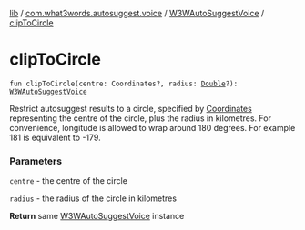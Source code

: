 [lib](../../index.md) / [com.what3words.autosuggest.voice](../index.md) / [W3WAutoSuggestVoice](index.md) / [clipToCircle](./clip-to-circle.md)

# clipToCircle

`fun clipToCircle(centre: Coordinates?, radius: `[`Double`](https://kotlinlang.org/api/latest/jvm/stdlib/kotlin/-double/index.html)`?): `[`W3WAutoSuggestVoice`](index.md)

Restrict autosuggest results to a circle, specified by [Coordinates](#) representing the centre of the circle, plus the
radius in kilometres. For convenience, longitude is allowed to wrap around 180 degrees. For example 181 is equivalent to -179.

### Parameters

`centre` - the centre of the circle

`radius` - the radius of the circle in kilometres

**Return**
same [W3WAutoSuggestVoice](index.md) instance

